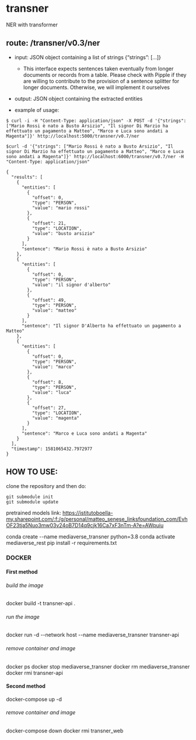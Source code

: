 # transner
NER with transformer


## route: /transner/v0.3/ner
* input: JSON object containing a list of strings {“strings”: [...]}
    * This interface expects sentences taken eventually from longer documents or records from a table. Please check with Pipple if they are willing to contribute to the provision of a sentence splitter for longer documents. Otherwise, we will implement it ourselves
* output: JSON object containing the extracted entities

* example of usage:
```console
$ curl -i -H "Content-Type: application/json" -X POST -d '{"strings": ["Mario Rossi è nato a Busto Arsizio", "Il signor Di Marzio ha effettuato un pagamento a Matteo", "Marco e Luca sono andati a Magenta"]}' http://localhost:5000/transner/v0.7/ner

$curl -d '{"strings": ["Mario Rossi è nato a Busto Arsizio", "Il signor Di Marzio ha effettuato un pagamento a Matteo", "Marco e Luca sono andati a Magenta"]}' http://localhost:6000/transner/v0.7/ner -H "Content-Type: application/json"

{
  "results": [
    {
      "entities": [
        {
          "offset": 0,
          "type": "PERSON",
          "value": "mario rossi"
        },
        {
          "offset": 21,
          "type": "LOCATION",
          "value": "busto arsizio"
        }
      ],
      "sentence": "Mario Rossi è nato a Busto Arsizio"
    },
    {
      "entities": [
        {
          "offset": 0,
          "type": "PERSON",
          "value": "il signor d'alberto"
        },
        {
          "offset": 49,
          "type": "PERSON",
          "value": "matteo"
        }
      ],
      "sentence": "Il signor D'Alberto ha effettuato un pagamento a Matteo"
    },
    {
      "entities": [
        {
          "offset": 0,
          "type": "PERSON",
          "value": "marco"
        },
        {
          "offset": 8,
          "type": "PERSON",
          "value": "luca"
        },
        {
          "offset": 27,
          "type": "LOCATION",
          "value": "magenta"
        }
      ],
      "sentence": "Marco e Luca sono andati a Magenta"
    }
  ],
  "timestamp": 1581065432.7972977
}
```

## HOW TO USE:
clone the repository and then do:
```
git submodule init
git submodule update
```
pretrained models link: https://istitutoboella-my.sharepoint.com/:f:/g/personal/matteo_senese_linksfoundation_com/EvhOF23tja5Nuo3mw03v24oB7D14q9cjk16Ca7xF3nTm-A?e=AWpuiu

conda create --name mediaverse_transner python=3.8
conda activate mediaverse_rest
pip install -r requirements.txt

### DOCKER

#### First method

###### build the image
docker build -t transner-api .

###### run the image 
docker run -d --network host --name mediaverse_transner transner-api

###### remove container and image
docker ps
docker stop mediaverse_transner
docker rm mediaverse_transner
docker rmi transner-api

#### Second method
docker-compose up -d

###### remove container and image
docker-compose down
docker rmi transner_web


